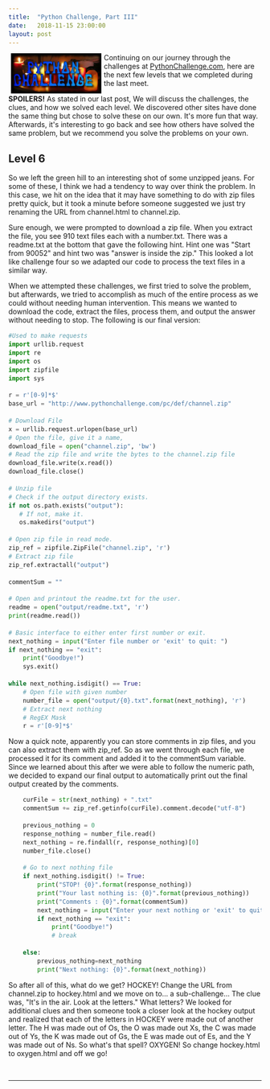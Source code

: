 ```yaml
---
title:  "Python Challenge, Part III"
date:   2018-11-15 23:00:00
layout: post
---
```


<img src="/images/PyChallenge.jpg" alt="Python Challenge" align="left" hspace="5" style="width:180px;">

Continuing on our journey through the challenges at [PythonChallenge.com](www.pythonchallenge.com), here are the next 
few levels that we completed during the last meet.

**SPOILERS!** As stated in our last post, We will discuss the challenges, the clues, and how we solved each level. We 
discovered other sites have done the same thing but chose to solve these on our own. It's more fun that way. 
Afterwards, it's interesting to go back and see how others have solved the same problem, but we recommend you solve the 
problems on your own. 

## Level 6
So we left the green hill to an interesting shot of some unzipped jeans. For some of these, I think we had a tendency to 
way over think the problem. In this case, we hit on the idea that it may have something to do with zip files pretty quick,
but it took a minute before someone suggested we just try renaming the URL from channel.html to channel.zip. 

<!--break-->

Sure enough, we were prompted to download a zip file. When you extract the file, you see 910 text files each with a 
number.txt. There was a readme.txt at the bottom that gave the following hint. Hint one was "Start from 90052" and hint 
two was "answer is inside the zip." This looked a lot like challenge four so we adapted our code to process the text files
in a similar way. 

When we attempted these challenges, we first tried to solve the problem, but afterwards, we tried to accomplish as much
of the entire process as we could without needing human intervention. This means we wanted to download the code, extract
the files, process them, and output the answer without needing to stop. The following is our final version:

```python
#Used to make requests
import urllib.request
import re
import os
import zipfile
import sys

r = r'[0-9]*$'
base_url = "http://www.pythonchallenge.com/pc/def/channel.zip"

# Download File
x = urllib.request.urlopen(base_url)
# Open the file, give it a name,
download_file = open("channel.zip", 'bw')
# Read the zip file and write the bytes to the channel.zip file
download_file.write(x.read())
download_file.close()

# Unzip file
# Check if the output directory exists.
if not os.path.exists("output"):
   # If not, make it.
   os.makedirs("output")

# Open zip file in read mode.
zip_ref = zipfile.ZipFile("channel.zip", 'r')
# Extract zip file
zip_ref.extractall("output")

commentSum = ""

# Open and printout the readme.txt for the user.
readme = open("output/readme.txt", 'r')
print(readme.read())

# Basic interface to either enter first number or exit.
next_nothing = input("Enter file number or 'exit' to quit: ")
if next_nothing == "exit":
    print("Goodbye!")
    sys.exit()

while next_nothing.isdigit() == True:
    # Open file with given number
    number_file = open("output/{0}.txt".format(next_nothing), 'r')
    # Extract next nothing
    # RegEX Mask
    r = r'[0-9]*$'
```

Now a quick note, apparently you can store comments in zip files, and you can also extract them with zip_ref. So as we 
went through each file, we processed it for its comment and added it to the commentSum variable. Since we learned about
this after we were able to follow the numeric path, we decided to expand our final output to automatically print out the 
final output created by the comments. 
```python
    curFile = str(next_nothing) + ".txt"
    commentSum += zip_ref.getinfo(curFile).comment.decode("utf-8")

    previous_nothing = 0
    response_nothing = number_file.read()
    next_nothing = re.findall(r, response_nothing)[0]
    number_file.close()
    
    # Go to next nothing file
    if next_nothing.isdigit() != True:
        print("STOP! {0}".format(response_nothing))
        print("Your last nothing is: {0}".format(previous_nothing))
        print("Comments : {0}".format(commentSum))
        next_nothing = input("Enter your next nothing or 'exit' to quit: ")
        if next_nothing == "exit":
            print("Goodbye!")
            # break

    else:
        previous_nothing=next_nothing
        print("Next nothing: {0}".format(next_nothing))

```

So after all of this, what do we get? HOCKEY! Change the URL from channel.zip to hockey.html and we move on to... a 
sub-challenge... The clue was, "It's in the air. Look at the letters." What letters? We looked for additional clues and 
then someone took a closer look at the hockey output and realized that each of the letters in HOCKEY were made out of 
another letter. The H was made out of Os, the O was made out Xs, the C was made out of Ys, the K was made out of Gs, the 
E was made out of Es, and the Y was made out of Ns. So what's that spell? OXYGEN! So change hockey.html to oxygen.html 
and off we go!
 
<br/>
<hr />